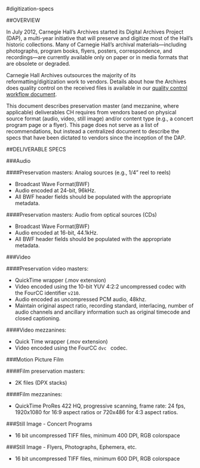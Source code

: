 #digitization-specs

##OVERVIEW

In July 2012, Carnegie Hall’s Archives started its Digital Archives Project (DAP), a multi-year initiative that will preserve and digitize most of the Hall’s historic collections. Many of Carnegie Hall’s archival materials—including photographs, program books, flyers, posters, correspondence, and recordings—are currently available only on paper or in media formats that are obsolete or degraded.

Carnegie Hall Archives outsources the majority of its reformatting/digitization work to vendors. Details about how the Archives does quality control on the received files is available in our [quality control workflow document](https://github.com/CarnegieHall/quality-control/blob/master/qc-workflow-overview.md). 

This document describes preservation master (and mezzanine, where applicable) deliverables CH requires from vendors based on physical source format (audio, video, still image) and/or content type (e.g., a concert program page or a flyer). This page does not serve as a list of recommendations, but instead a centralized document to describe the specs that have been dictated to vendors since the inception of the DAP.

##DELIVERABLE SPECS

###Audio

####Preservation masters: Analog sources (e.g., 1/4” reel to reels)
- Broadcast Wave Format(BWF)
- Audio encoded at 24-bit, 96kHz.
- All BWF header fields should be populated with the appropriate metadata.

####Preservation masters: Audio from optical sources (CDs)

- Broadcast Wave Format(BWF)
- Audio encoded at 16-bit, 44.1kHz.
- All BWF header fields should be populated with the appropriate metadata.

###Video

####Preservation video masters:
- QuickTime wrapper (.mov extension)
- Video encoded using the 10-bit YUV 4:2:2 uncompressed codec with the FourCC identifier `v210`.
- Audio encoded as uncompressed PCM audio, 48khz.
- Maintain original aspect ratio, recording standard, interlacing, number of audio channels and ancillary information such as original timecode and closed captioning.

####Video mezzanines:
- Quick Time wrapper (.mov extension)
- Video encoded using the FourCC `dvc ` codec.

###Motion Picture Film

####Film preservation masters:
- 2K files (DPX stacks)

####Film mezzanines:
- QuickTime ProRes 422 HQ, progressive scanning, frame rate: 24 fps, 1920x1080 for 16:9 aspect ratios or 720x486 for 4:3 aspect ratios.

###Still Image - Concert Programs
- 16 bit uncompressed TIFF files, minimum 400 DPI, RGB colorspace

###Still Image - Flyers, Photographs, Ephemera, etc.
- 16 bit uncompressed TIFF files, minimum 600 DPI, RGB colorspace
